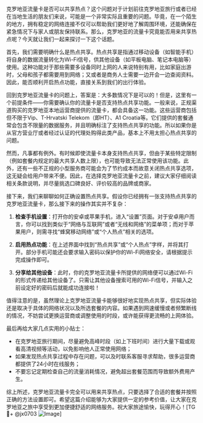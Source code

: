 克罗地亚流量卡是否可以共享热点？这个问题对于计划前往克罗地亚旅行或者已经在当地生活的朋友们来说，可能是一个非常实际且重要的问题。毕竟，在一个陌生的地方，拥有稳定的网络连接不仅可以帮助我们更好地了解周围环境，还能确保在紧急情况下与家人或朋友保持联系。那么，克罗地亚的流量卡究竟能否用来共享热点呢？今天就让我们一起来探讨一下这个话题。

首先，我们需要明确什么是热点共享。热点共享是指通过移动设备（如智能手机）将自身的数据流量转化为Wi-Fi信号，供其他设备（如平板电脑、笔记本电脑等）使用。这种功能对于那些需要多设备同时上网的人来说特别有用，比如家庭出游时，父母和孩子都需要用到网络；又或者是商务人士需要一边开会一边查阅资料。因此，能否顺利开启热点功能，直接关系到我们的出行体验。

回到克罗地亚流量卡的问题上，答案是：大多数情况下是可以的！但是，这里有一个前提条件——你需要确认你的流量卡是否支持热点共享功能。一般来说，正规渠道购买的克罗地亚本地运营商提供的流量卡，都会具备这一功能。这些运营商包括但不限于Vip、T-Hrvatski Telekom（即HT）、A1 Croatia等。它们提供的套餐通常会包含不限量的数据服务，并且明确标注了支持热点共享的功能。所以如果你是从官方营业厅或者经过认证的代理处购得此类产品，基本上不用太担心热点共享的问题。

然而，凡事都有例外。有时候即使流量卡本身支持热点共享，但由于某些特定限制（例如套餐内规定的最大共享人数上限），也可能导致无法正常使用该功能。此外，还有一些不正规的小型服务商可能会为了节约成本而故意关闭热点共享选项，这无疑会给用户带来不便。因此，在选择克罗地亚流量卡之前，建议大家仔细阅读相关条款说明，并尽量挑选口碑良好、评价较高的品牌或商家。

接下来，我们来聊聊如何正确设置热点共享。假设你已经拥有一张支持热点共享的克罗地亚流量卡，那么接下来的操作其实并不复杂：

1. **检查手机设置**：打开你的安卓或苹果手机，进入“设置”页面。对于安卓用户而言，你可以找到类似于“网络与互联网”或者“无线和网络”的菜单项；而对于苹果用户，则需寻找“蜂窝移动网络”或“个人热点”相关的选项。
   
2. **启用热点功能**：在上述界面中找到“热点共享”或“个人热点”字样，并将其打开。部分手机可能还会要求输入密码以保护你的Wi-Fi网络安全，请根据提示完成操作即可。

3. **分享给其他设备**：此时，你的克罗地亚流量卡所提供的网络便可以通过Wi-Fi的形式传递给其他设备了。只需让其他设备搜索可用的Wi-Fi信号，并输入之前设定好的密码后就能成功连接啦！

值得注意的是，虽然理论上克罗地亚流量卡能够很好地实现热点共享，但实际体验还是取决于具体的网络状况以及所选套餐的内容。如果遇到网速缓慢或者频繁断线的情况，不妨尝试更换运营商或调整使用的时段，或许能获得更流畅的上网体验。

最后再给大家几点实用的小贴士：
- 在克罗地亚旅行期间，尽量避免高峰时段（如上下班时间）进行大量下载或观看高清视频等活动，以免影响他人正常使用网络；
- 如果发现热点共享过程中存在问题，可以及时联系客服寻求帮助，很多运营商都提供了24小时在线服务；
- 不要忘记定期检查自己的流量消耗情况，避免超出套餐范围而导致额外费用产生。

综上所述，克罗地亚流量卡完全可以用来共享热点，只要选择了合适的套餐并按照正确的方法设置即可。希望这篇介绍能够为大家提供一定的参考价值，让大家在克罗地亚之旅中享受到更加便捷舒适的网络服务。祝大家旅途愉快，玩得开心！[TG💪+ @jx0703 ![Image](https://github.com/user-attachments/assets/dbca1d08-cadb-493c-b0ec-ad6f7a83f270)]